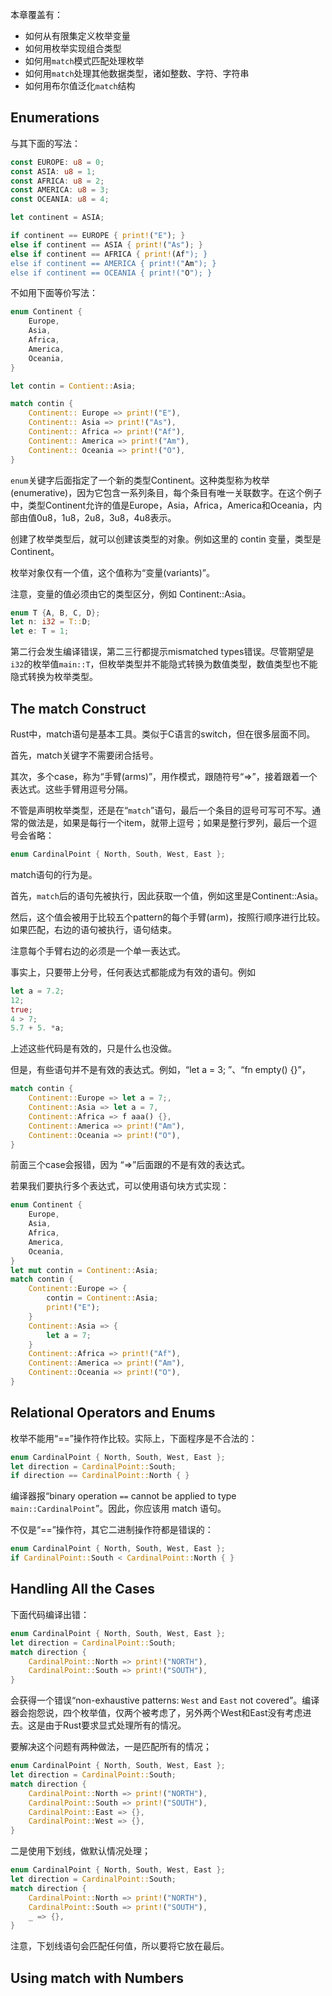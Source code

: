 本章覆盖有：

- 如何从有限集定义枚举变量
- 如何用枚举实现组合类型
- 如何用`match`模式匹配处理枚举
- 如何用`match`处理其他数据类型，诸如整数、字符、字符串
- 如何用布尔值泛化`match`结构


## Enumerations

与其下面的写法：

```rust
const EUROPE: u8 = 0;
const ASIA: u8 = 1;
const AFRICA: u8 = 2;
const AMERICA: u8 = 3;
const OCEANIA: u8 = 4;

let continent = ASIA;

if continent == EUROPE { print!("E"); }
else if continent == ASIA { print!("As"); }
else if continent == AFRICA { print!(Af"); }
else if continent == AMERICA { print!("Am"); }
else if continent == OCEANIA { print!("O"); }
```

不如用下面等价写法：

```rust
enum Continent {
	Europe,
	Asia,
	Africa,
	America,
	Oceania,
}

let contin = Contient::Asia;

match contin {
	Continent:: Europe => print!("E"),
	Continent:: Asia => print!("As"),
	Continent:: Africa => print!("Af"),
	Continent:: America => print!("Am"),
	Continent:: Oceania => print!("O"),
}
```

`enum`关键字后面指定了一个新的类型Continent。这种类型称为枚举(enumerative)，因为它包含一系列条目，每个条目有唯一关联数字。在这个例子中，类型Continent允许的值是Europe，Asia，Africa，America和Oceania，内部由值0u8，1u8，2u8，3u8，4u8表示。

创建了枚举类型后，就可以创建该类型的对象。例如这里的 contin 变量，类型是 Continent。

枚举对象仅有一个值，这个值称为“变量(variants)”。

注意，变量的值必须由它的类型区分，例如 Continent::Asia。

```rust
enum T {A, B, C, D};
let n: i32 = T::D;
let e: T = 1;
```

第二行会发生编译错误，第二三行都提示mismatched types错误。尽管期望是`i32`的枚举值`main::T`，但枚举类型并不能隐式转换为数值类型，数值类型也不能隐式转换为枚举类型。

## The match Construct

Rust中，match语句是基本工具。类似于C语言的switch，但在很多层面不同。

首先，match关键字不需要闭合括号。

其次，多个case，称为“手臂(arms)”，用作模式，跟随符号“=>”，接着跟着一个表达式。这些手臂用逗号分隔。

不管是声明枚举类型，还是在“`match`”语句，最后一个条目的逗号可写可不写。通常的做法是，如果是每行一个item，就带上逗号；如果是整行罗列，最后一个逗号会省略：

```rust
enum CardinalPoint { North, South, West, East };
```

match语句的行为是。

首先，`match`后的语句先被执行，因此获取一个值，例如这里是Continent::Asia。

然后，这个值会被用于比较五个pattern的每个手臂(arm)，按照行顺序进行比较。如果匹配，右边的语句被执行，语句结束。

注意每个手臂右边的必须是一个单一表达式。

事实上，只要带上分号，任何表达式都能成为有效的语句。例如

```rust
let a = 7.2;
12;
true;
4 > 7;
5.7 + 5. *a;
```

上述这些代码是有效的，只是什么也没做。

但是，有些语句并不是有效的表达式。例如，“let a = 3; ”、“fn empty() {}”，

```rust
match contin {
	Continent::Europe => let a = 7;,
	Continent::Asia => let a = 7,
	Continent::Africa => f aaa() {},
	Continent::America => print!("Am"),
	Continent::Oceania => print!("O"),
}
```

前面三个case会报错，因为 “=>”后面跟的不是有效的表达式。

若果我们要执行多个表达式，可以使用语句块方式实现：

```rust
enum Continent {
	Europe,
	Asia,
	Africa,
	America,
	Oceania,
}
let mut contin = Continent::Asia;
match contin {
	Continent::Europe => {
		contin = Continent::Asia;
		print!("E");
	}
	Continent::Asia => {
		let a = 7;
	}
	Continent::Africa => print!("Af"),
	Continent::America => print!("Am"),
	Continent::Oceania => print!("O"),
}
```

## Relational Operators and Enums

枚举不能用“==”操作符作比较。实际上，下面程序是不合法的：

```rust
enum CardinalPoint { North, South, West, East };
let direction = CardinalPoint::South;
if direction == CardinalPoint::North { }
```

编译器报“binary operation `==` cannot be applied to type `main::CardinalPoint`”。因此，你应该用 match 语句。

不仅是“==”操作符，其它二进制操作符都是错误的：

```rust
enum CardinalPoint { North, South, West, East };
if CardinalPoint::South < CardinalPoint::North { }
```

## Handling All the Cases

下面代码编译出错：

```rust
enum CardinalPoint { North, South, West, East };
let direction = CardinalPoint::South;
match direction {
	CardinalPoint::North => print!("NORTH"),
	CardinalPoint::South => print!("SOUTH"),
}
```

会获得一个错误“non-exhaustive patterns: `West` and `East` not covered”。编译器会抱怨说，四个枚举值，仅两个被考虑了，另外两个West和East没有考虑进去。这是由于Rust要求显式处理所有的情况。

要解决这个问题有两种做法，一是匹配所有的情况；

```rust
enum CardinalPoint { North, South, West, East };
let direction = CardinalPoint::South;
match direction {
	CardinalPoint::North => print!("NORTH"),
	CardinalPoint::South => print!("SOUTH"),
	CardinalPoint::East => {},
	CardinalPoint::West => {},
}
```

二是使用下划线，做默认情况处理；

```rust
enum CardinalPoint { North, South, West, East };
let direction = CardinalPoint::South;
match direction {
	CardinalPoint::North => print!("NORTH"),
	CardinalPoint::South => print!("SOUTH"),
	_ => {},
}
```

注意，下划线语句会匹配任何值，所以要将它放在最后。


## Using match with Numbers






































































